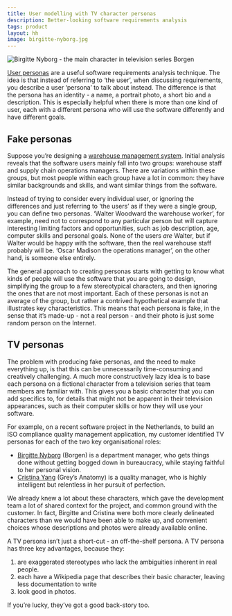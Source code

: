 ```yaml
---
title: User modelling with TV character personas
description: Better-looking software requirements analysis
tags: product
layout: hh
image: birgitte-nyborg.jpg
---
```


![Birgitte Nyborg - the main character in television series Borgen](birgitte-nyborg.jpg)

[User personas](http://www.agilemodeling.com/artifacts/personas.htm) are a useful software requirements analysis technique. The idea is that instead of referring to ‘the user’, when discussing requirements, you describe a user ‘persona’ to talk about instead. The difference is that the persona has an identity - a name, a portrait photo, a short bio and a description. This is especially helpful when there is more than one kind of user, each with a different persona who will use the software differently and have different goals.

## Fake personas

Suppose you’re designing a [warehouse management system](http://en.wikipedia.org/wiki/Warehouse_management_system). Initial analysis reveals that the software users mainly fall into two groups: warehouse staff and supply chain operations managers. There are variations within these groups, but most people within each group have a lot in common: they have similar backgrounds and skills, and want similar things from the software.

Instead of trying to consider every individual user, or ignoring the differences and just referring to ‘the users’ as if they were a single group, you can define two personas. ‘Walter Woodward the warehouse worker’, for example, need not to correspond to any particular person but will capture interesting limiting factors and opportunities, such as job description, age, computer skills and personal goals. None of the users _are_ Walter, but if Walter would be happy with the software, then the real warehouse staff probably will be. ‘Oscar Madison the operations manager’, on the other hand, is someone else entirely.

The general approach to creating personas starts with getting to know what kinds of people will use the software that you are going to design, simplifying the group to a few stereotypical characters, and then ignoring the ones that are not most important. Each of these personas is not an average of the group, but rather a contrived hypothetical example that illustrates key characteristics. This means that each persona is fake, in the sense that it’s made-up - not a real person - and their photo is just some random person on the Internet.

## TV personas

The problem with producing fake personas, and the need to make everything up, is that this can be unnecessarily time-consuming and creatively challenging. A much more constructively lazy idea is to base each persona on a fictional character from a television series that team members are familiar with. This gives you a basic character that you can add specifics to, for details that might not be apparent in their television appearances, such as their computer skills or how they will use your software.

For example, on a recent software project in the Netherlands, to build an ISO compliance quality management application, my customer identified TV personas for each of the two key organisational roles:

* [Birgitte Nyborg](http://en.wikipedia.org/wiki/Birgitte_Nyborg) (Borgen) is a department manager, who gets things done without getting bogged down in bureaucracy, while staying faithful to her personal vision.
* [Cristina Yang](http://en.wikipedia.org/wiki/Cristina_Yang) (Grey’s Anatomy) is a quality manager, who is highly intelligent but relentless in her pursuit of perfection.

We already knew a lot about these characters, which gave the development team a lot of shared context for the project, and common ground with the customer. In fact, Birgitte and Cristina were both more clearly delineated characters than we would have been able to make up, and convenient choices whose descriptions and photos were already available online.

A TV persona isn’t just a short-cut - an off-the-shelf persona. A TV persona has three key advantages, because they:

1. are exaggerated stereotypes who lack the ambiguities inherent in real people.
2. each have a Wikipedia page that describes their basic character, leaving less documentation to write
3. look good in photos.

If you’re lucky, they’ve got a good back-story too.
